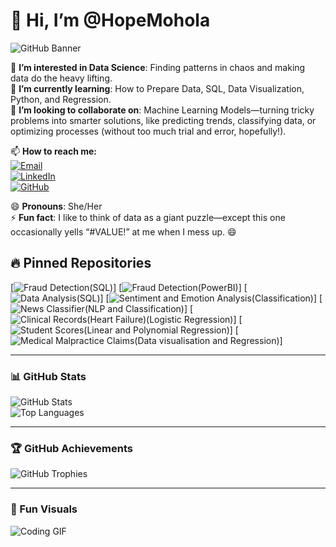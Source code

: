 # 👋 Hi, I’m @HopeMohola  

![GitHub Banner](https://github.com/HopeMohola/Data-Science-Portfolio/blob/main/DALL%C2%B7E%202025-02-03%2018.44.46%20-%20A%20stylish%20GitHub%20portfolio%20banner%20for%20a%20data%20scientist%20named%20Motshabi%20Mohola.%20The%20banner%20should%20have%20a%20girly%20aesthetic%20with%20pastel%20colors%20like%20soft%20pi.webp)  

👀 **I’m interested in Data Science**: Finding patterns in chaos and making data do the heavy lifting.  
🌱 **I’m currently learning**: How to Prepare Data, SQL, Data Visualization, Python, and Regression.  
💞️ **I’m looking to collaborate on**: Machine Learning Models—turning tricky problems into smarter solutions, like predicting trends, classifying data, or optimizing processes (without too much trial and error, hopefully!).  

📫 **How to reach me:**  
[![Email](https://img.shields.io/badge/Email-motshabimohola%40gmail.com-red)](mailto:motshabimohola@gmail.com)  
[![LinkedIn](https://img.shields.io/badge/LinkedIn-Motshabi%20Mohola-blue)](https://www.linkedin.com/in/hopemohola/)  
[![GitHub](https://img.shields.io/badge/GitHub-%40HopeMohola-black)](https://github.com/HopeMohola)  

😄 **Pronouns**: She/Her  
⚡ **Fun fact**: I like to think of data as a giant puzzle—except this one occasionally yells “#VALUE!” at me when I mess up. 😄  

## 🔥 Pinned Repositories  

[![Fraud Detection(SQL)](https://github.com/HopeMohola/fraud-detection)]
[![Fraud Detection(PowerBI)](https://github.com/HopeMohola/Fraud-Detection-Visualization-PowerBI-/tree/main)]
[![Data Analysis(SQL)](https://github.com/HopeMohola/-Maji-Ndogo-Data-Analysis-and-Governance-SQL-)]
[![Sentiment and Emotion Analysis(Classification)](https://github.com/HopeMohola/Sentiment-Analysis)]
[![News Classifier(NLP and Classification)](https://github.com/HopeMohola/Group1_classification_project)]
[![Clinical Records(Heart Failure)(Logistic Regression)](https://github.com/HopeMohola/Clinical-Records-heart-failure-)]
[![Student Scores(Linear and Polynomial Regression)](https://github.com/HopeMohola/Student-Scores-Linear-and-Polynomial-Regression-)]
[![Medical Malpractice Claims(Data visualisation and Regression)](https://github.com/HopeMohola/Medical-Malpractice-Claims)]
 
---

### 📊 GitHub Stats  

![GitHub Stats](https://github-readme-stats.vercel.app/api?username=HopeMohola&show_icons=true&theme=radical)  
![Top Languages](https://github-readme-stats.vercel.app/api/top-langs/?username=HopeMohola&layout=compact&theme=radical)  

---

### 🏆 GitHub Achievements  
![GitHub Trophies](https://github-profile-trophy.vercel.app/?username=HopeMohola&theme=dracula)  

---

### 🚀 Fun Visuals  
![Coding GIF](https://media.giphy.com/media/YQitE4YNQNahy/giphy.gif)  

<!---
HopeMohola/HopeMohola is a ✨ special ✨ repository because its `README.md` (this file) appears on your GitHub profile.
You can click the Preview link to take a look at your changes.
--->

